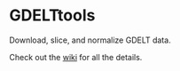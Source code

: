 GDELTtools
==========

Download, slice, and normalize GDELT data.

Check out the [wiki](https://github.com/shaptonstahl/GDELTtools/wiki) for all the details.
